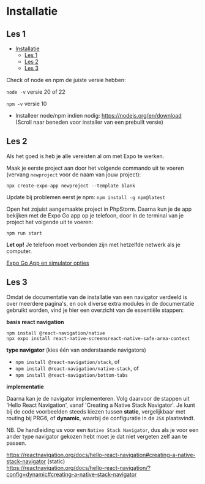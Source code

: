# Installatie

## Les 1

- [Installatie](#installatie)
  - [Les 1](#les-1)
  - [Les 2](#les-2)
  - [Les 3](#les-3)

Check of node en npm de juiste versie hebben:

`node -v` versie 20 of 22

`npm -v` versie 10

- Installeer node/npm indien nodig: https://nodejs.org/en/download (Scroll naar beneden voor installer van een prebuilt
  versie)

## Les 2

Als het goed is heb je alle vereisten al om met Expo te werken.

Maak je eerste project aan door het volgende commando uit te voeren (vervang `newproject` voor de naam van jouw
project):

`npx create-expo-app newproject --template blank`

Update bij problemen eerst je npm: `npm install -g npm@latest`

Open het zojuist aangemaakte project in PhpStorm. Daarna kun je de app bekijken met de Expo Go app op je telefoon, door
in de terminal van je project het volgende uit te voeren:

`npm run start`

**Let op!** Je telefoon moet verbonden zijn met hetzelfde netwerk als je computer.

[Expo Go App en simulator opties](https://docs.expo.dev/get-started/set-up-your-environment/)

## Les 3

Omdat de documentatie van de installatie van een navigator verdeeld is over meerdere pagina's, en ook diverse extra
modules in de documentatie gebruikt worden, vind je hier een overzicht van de essentiële stappen:

**basis react navigation**

```
npm install @react-navigation/native
npx expo install react-native-screensreact-native-safe-area-context
```

**type navigator** (kies één van onderstaande navigators)

- `npm install @react-navigation/stack`, of
- `npm install @react-navigation/native-stack`, of
- `npm install @react-navigation/bottom-tabs`

**implementatie**

Daarna kan je de navigator implementeren. Volg daarvoor de stappen uit 'Hello React Navigation', vanaf 'Creating a
Native Stack Navigator'. Je kunt bij de code voorbeelden steeds kiezen tussen **static**, vergelijkbaar met routing bij
PRG6, of **dynamic**, waarbij de configuratie in de `JSX` plaatsvindt.

NB. De handleiding us voor een `Native Stack Navigator`, dus als je voor een ander type navigator gekozen hebt moet je
dat niet vergeten zelf aan te passen.

https://reactnavigation.org/docs/hello-react-navigation#creating-a-native-stack-navigator (static)<br>
https://reactnavigation.org/docs/hello-react-navigation/?config=dynamic#creating-a-native-stack-navigator<br>
